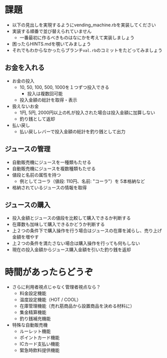 # 課題

- 以下の見出しを実現するようにvending_machine.rbを実装してください
- 実装する順番で並び替えられていません
  - 一番最初に作るべきものはなにかを考えて実装しましょう
- 困ったらHINTS.mdを覗いてみましょう
- それでもわからなかったらブランチ`val.rb`のコミットをたどってみましょう

## お金を入れる

- お金の投入
  - 10, 50, 100, 500, 1000を１つずつ投入できる
    - 投入は複数回可能
  - 投入金額の総計を取得・表示
- 扱えないお金
  - 1円, 5円, 2000円以上の札が投入された場合は投入金額に加算しない
  - 釣り銭として返却
- 払い戻し
  - 払い戻しレバーで投入金額の総計を釣り銭として出力

## ジュースの管理

- 自動販売機にジュースを一種類もたせる
- 自動販売機にジュースを複数種類もたせる
- 値段と名前の属性を持つ
  - 例としてコーラ（値段: 110円、名前: "コーラ"）を 5本格納など
- 格納されているジュースの情報を取得

## ジュースの購入

- 投入金額とジュースの値段を比較して購入できるか判断する
- 在庫数も加味して購入できるかどうか判断する
- 上２つの条件下で購入操作を行う場合はジュースの在庫を減らし、売り上げ金額を増やす
- 上２つの条件を満たさない場合は購入操作を行っても何もしない
- 現在の投入金額からジュース購入金額を引いた釣り銭を返却

# 時間があったらどうぞ

- さらに利用者視点じゃなく管理者視点なら？
  - 料金設定機能
  - 温度設定機能（HOT / COOL）
  - 在庫管理機能（売れ筋商品から設置商品を決める材料に）
  - 集金精算機能
  - 釣り銭補充機能
- 特殊な自動販売機
  - ルーレット機能
  - ポイントカード機能
  - ICカード支払い機能
  - 緊急時飲料提供機能
